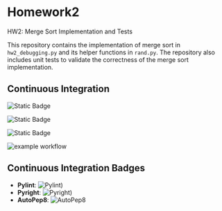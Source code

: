 # Homework2
HW2: Merge Sort Implementation and Tests

This repository contains the implementation of merge sort in `hw2_debugging.py` and its helper functions in `rand.py`. The repository also includes unit tests to validate the correctness of the merge sort implementation.

## Continuous Integration

![Static Badge](https://img.shields.io/badge/Language-Python-2CA5E0?style=for-the-badge&logoColor=white)

![Static Badge](https://img.shields.io/badge/license-GNU_AGPLV3-2CA5E0?style=for-the-badge&logoColor=white)

![Static Badge](https://img.shields.io/badge/platform-linux-2CA5E0?style=for-the-badge&logoColor=white)

![example workflow](https://github.com/CSC510-SE/Homework2/actions/workflows/ci.yml/badge.svg)

## Continuous Integration Badges

- **Pylint**: ![Pylint](https://img.shields.io/endpoint?url=https://gist.github.com/sainath199/08bfddaeaa50b18120b40f0118cc6228/raw/pylint.json))
- **Pyright**: ![Pyright](https://img.shields.io/endpoint?url=https://gist.github.com/sainath199/eda49634ad4b5d5f829e8ade4d6f138c/raw/pyright.json))
- **AutoPep8**: ![AutoPep8](https://img.shields.io/endpoint?url=https://gist.github.com/sainath199/610c5444484d8b7e11764786357f1075/raw/autopep.json)

